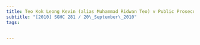 ```yaml
---
title: Teo Kok Leong Kevin (alias Muhammad Ridwan Teo) v Public Prosecutor 
subtitle: "[2010] SGHC 281 / 20\_September\_2010"
tags:


---
```


